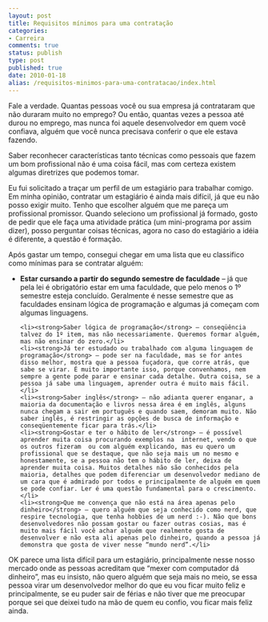 ```yaml
---
layout: post
title: Requisitos mínimos para uma contratação
categories:
- Carreira
comments: true
status: publish
type: post
published: true
date: 2010-01-18
alias: /requisitos-minimos-para-uma-contratacao/index.html
---
```

Fale a verdade. Quantas pessoas você ou sua empresa já contrataram que não duraram muito no emprego? Ou então, quantas vezes a pessoa até durou no emprego, mas nunca foi aquele desenvolvedor em quem você confiava, alguém que você nunca precisava conferir o que ele estava fazendo.

Saber reconhecer características tanto técnicas como pessoais que fazem um bom profissional não é uma coisa fácil, mas com certeza existem algumas diretrizes que podemos tomar.

Eu fui solicitado a traçar um perfil de um estagiário para trabalhar comigo. Em minha opinião, contratar um estagiário é ainda mais difícil, já que eu não posso exigir muito. Tenho que escolher alguém que me pareça um profissional promissor. Quando seleciono um profissional já formado, gosto de pedir que ele faça uma atividade prática (um mini-programa por assim dizer), posso perguntar coisas técnicas, agora no caso do estagiário a idéia é diferente, a questão é formação.

Após gastar um tempo, consegui chegar em uma lista que eu classifico como mínimas para se contratar alguém:
<ul>
	<li><strong> Estar cursando a partir do segundo semestre de faculdade</strong> – já que pela lei é obrigatório estar em uma faculdade, que pelo menos o 1º semestre esteja concluído. Geralmente é nesse semestre que as faculdades ensinam lógica de programação e algumas já começam com algumas linguagens.</li>

	<li><strong>Saber lógica de programação</strong> – conseqüência talvez do 1º item, mas não necessariamente. Queremos formar alguém, mas não ensinar do zero.</li>
	<li><strong>Já ter estudado ou trabalhado com alguma linguagem de programação</strong> – pode ser na faculdade, mas se for antes disso melhor, mostra que a pessoa fuçadora, que corre atrás, que sabe se virar. É muito importante isso, porque convenhamos, nem sempre a gente pode parar e ensinar cada detalhe. Outra coisa, se a pessoa já sabe uma linguagem, aprender outra é muito mais fácil.</li>
	<li><strong>Saber inglês</strong> – não adianta querer enganar, a maioria da documentação e livros nessa área é em inglês, alguns nunca chegam a sair em português e quando saem, demoram muito. Não saber inglês, é restringir as opções de busca de informação e conseqüentemente ficar para trás.</li>
	<li><strong>Gostar e ter o hábito de ler</strong> – é possível aprender muita coisa procurando exemplos na  internet, vendo o que os outros fizeram  ou com alguém explicando, mas eu quero um profissional que se destaque, que não seja mais um no mesmo e honestamente, se a pessoa não tem o hábito de ler, deixa de aprender muita coisa. Muitos detalhes não são conhecidos pela maioria, detalhes que podem diferenciar um desenvolvedor mediano de um cara que é admirado por todos e principalmente de alguém em quem se pode confiar. Ler é uma questão fundamental para o crescimento.</li>
	<li><strong>Que me convença que não está na área apenas pelo dinheiro</strong> – quero alguém que seja conhecido como nerd, que respire tecnologia, que tenha hobbies de um nerd :-). Não que bons desenvolvedores não possam gostar ou fazer outras cosias, mas é muito mais fácil você achar alguém que realmente gosta de desenvolver e não esta ali apenas pelo dinheiro, quando a pessoa já demonstra que gosta de viver nesse “mundo nerd”.</li>
</ul>
OK parece uma lista difícil para um estagiário, principalmente nesse nosso mercado onde as pessoas acreditam que “mexer com computador dá dinheiro”, mas eu insisto, não quero alguém que seja mais no meio, se essa pessoa virar um desenvolvedor melhor do que eu vou ficar muito feliz e principalmente, se eu puder sair de férias e não tiver que me preocupar porque sei que deixei tudo na mão de quem eu confio, vou ficar mais feliz ainda.
